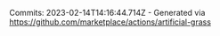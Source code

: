 Commits: 2023-02-14T14:16:44.714Z - Generated via https://github.com/marketplace/actions/artificial-grass
<br>
